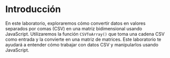 # Introducción

En este laboratorio, exploraremos cómo convertir datos en valores separados por comas (CSV) en una matriz bidimensional usando JavaScript. Utilizaremos la función `CSVToArray()` que toma una cadena CSV como entrada y la convierte en una matriz de matrices. Este laboratorio te ayudará a entender cómo trabajar con datos CSV y manipularlos usando JavaScript.
